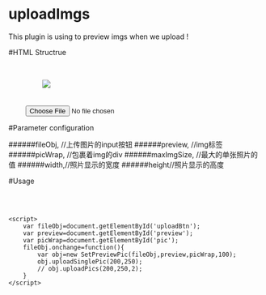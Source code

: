 # uploadImgs
This plugin is using to preview imgs when we upload !

#HTML Structrue

<pre>
	<div id="pic">
		<img id="preview" src="../imgs/default.jpeg">
	</div>
	<input type="file" id="uploadBtn" accept="image/*" onchange="setPreviewPic()">
</pre>

#Parameter configuration

######fileObj,  //上传图片的input按钮
######preview,  //img标签
######picWrap, //包裹着img的div
######maxImgSize, //最大的单张照片的值
######width,//照片显示的宽度
######height//照片显示的高度

#Usage
<pre>
	<script type="text/javascript" src="../js/singlePic.js"></script>
	<script>
		var fileObj=document.getElementById('uploadBtn');
		var preview=document.getElementById('preview');
		var picWrap=document.getElementById('pic');
		fileObj.onchange=function(){
			var obj=new SetPreviewPic(fileObj,preview,picWrap,100);
			obj.uploadSinglePic(200,250);
			// obj.uploadPics(200,250,2);
		}
	</script>
</pre>

